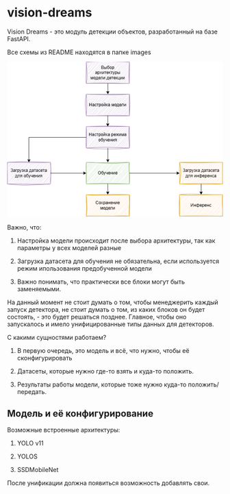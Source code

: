 # vision-dreams

Vision Dreams - это модуль детекции объектов, разработанный на базе FastAPI.

Все схемы из README находятся в папке images

![](images\VisionDreamsBlocks.drawio.png)

Важно, что:

1) Настройка модели происходит после выбора архитектуры, так как параметры  у всех моделей разные 

2) Загрузка датасета для обучения не обязательна, если используется режим ипользования предобученной модели
 
3) Важно понимать, что практически все блоки могут быть заменяемыми.

На данный момент не стоит думать о том, чтобы менеджерить каждый запуск детектора, не стоит думать о том, из каких блоков он будет состоять, - это будет решаться позднее. Главное, чтобы оно запускалось и имело унифицированные типы данных для детекторов. 

С какими сущностями работаем? 

1. В первую очередь, это модель и всё, что нужно, чтобы её сконфигурировать

2. Датасеты, которые нужно где-то взять и куда-то положить. 

3. Результаты работы модели, которые тоже нужно куда-то положить/передать. 

## Модель и её конфигурирование

Возможные встроенные архитектуры: 

 1. YOLO v11

 2. YOLOS

 3. SSDMobileNet

После унификации должна появиться возможность добавлять свои.   






 
